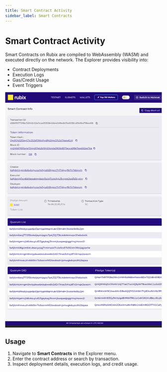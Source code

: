 ```yaml
---
title: Smart Contract Activity
sidebar_label: Smart Contracts
---
```


# Smart Contract Activity

Smart Contracts on Rubix are compiled to WebAssembly (WASM) and executed directly on the network. The Explorer provides visibility into:  

- Contract Deployments  
- Execution Logs  
- Gas/Credit Usage  
- Event Triggers  

![SmartContract Info](/img/explorer-images/smart-contract-info.png)
## Usage
1. Navigate to **Smart Contracts** in the Explorer menu.  
2. Enter the contract address or search by transaction.  
3. Inspect deployment details, execution logs, and credit usage.  
